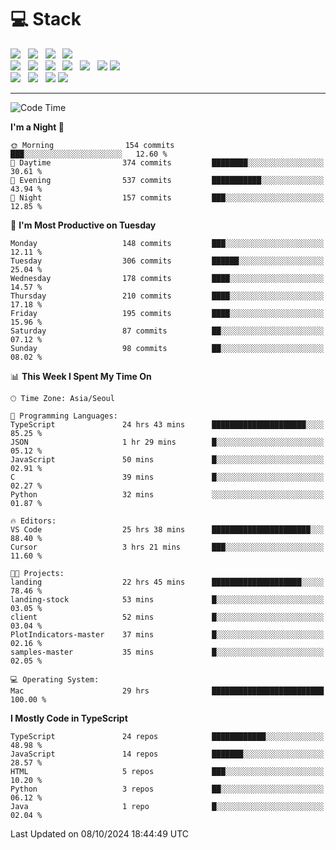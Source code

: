 <h1>💻 Stack</h1>
<div>
 <!-- badge : https://shields.io/ -->
 <!-- icon : https://simpleicons.org/?q=Get -->
 <img src="https://img.shields.io/badge/HTML5-e74c3c?style=flat-square&logo=HTML5&logoColor=white"/> &nbsp 
 <img src="https://img.shields.io/badge/CSS3-0A84FF?style=flat-square&logo=CSS3&logoColor=white"/> &nbsp 
 <img src="https://img.shields.io/badge/JavaScript-FFCD11?style=flat-square&logo=JavaScript&logoColor=white"/> &nbsp 
 <img src="https://img.shields.io/badge/TypeScript-3075C0?style=flat-square&logo=TypeScript&logoColor=white"/>
 <br/>
 <img src="https://img.shields.io/badge/Next-000000?style=flat-square&logo=nextdotjs&logoColor=white"/> &nbsp 
 <img src="https://img.shields.io/badge/React-00BCF6?style=flat-square&logo=React&logoColor=white"/> &nbsp 
 <img src="https://img.shields.io/badge/Redux-764ABC?style=flat-square&logo=Redux&logoColor=white"/> &nbsp
 <img src="https://img.shields.io/badge/Recoil-3578E5?style=flat-square&logo=recoil&logoColor=white"/> &nbsp
 <img src="https://img.shields.io/badge/React-Query-FF4154?style=flat-square&logo=reactquery&logoColor=white"/> &nbsp 
 <img src="https://img.shields.io/badge/styled%2Dcomponents-DB7093?style=flat-square&logo=styled%2Dcomponents&logoColor=white"/>
 <img src="https://img.shields.io/badge/CSS Modules-000000?style=flat-square&logo=CSS Modules&logoColor=white"/> &nbsp 
 <br/>
 <img src="https://img.shields.io/badge/Node-339933?style=flat-square&logo=Node.js&logoColor=white"/> &nbsp 
 <img src="https://img.shields.io/badge/Express-000000?style=flat-square&logo=Express&logoColor=white"/> &nbsp 
 <img src="https://img.shields.io/badge/MongoDB-47A248?style=flat-square&logo=MongoDB&logoColor=white"/>
 <img src="https://img.shields.io/badge/MariaDB-003545?style=flat-square&logo=mariadb&logoColor=white"/>
</div>

<hr>

<!--START_SECTION:waka-->
![Code Time](http://img.shields.io/badge/Code%20Time-1%2C399%20hrs%2029%20mins-blue)

**I'm a Night 🦉** 

```text
🌞 Morning                154 commits         ███░░░░░░░░░░░░░░░░░░░░░░   12.60 % 
🌆 Daytime                374 commits         ████████░░░░░░░░░░░░░░░░░   30.61 % 
🌃 Evening                537 commits         ███████████░░░░░░░░░░░░░░   43.94 % 
🌙 Night                  157 commits         ███░░░░░░░░░░░░░░░░░░░░░░   12.85 % 
```
📅 **I'm Most Productive on Tuesday** 

```text
Monday                   148 commits         ███░░░░░░░░░░░░░░░░░░░░░░   12.11 % 
Tuesday                  306 commits         ██████░░░░░░░░░░░░░░░░░░░   25.04 % 
Wednesday                178 commits         ████░░░░░░░░░░░░░░░░░░░░░   14.57 % 
Thursday                 210 commits         ████░░░░░░░░░░░░░░░░░░░░░   17.18 % 
Friday                   195 commits         ████░░░░░░░░░░░░░░░░░░░░░   15.96 % 
Saturday                 87 commits          ██░░░░░░░░░░░░░░░░░░░░░░░   07.12 % 
Sunday                   98 commits          ██░░░░░░░░░░░░░░░░░░░░░░░   08.02 % 
```


📊 **This Week I Spent My Time On** 

```text
🕑︎ Time Zone: Asia/Seoul

💬 Programming Languages: 
TypeScript               24 hrs 43 mins      █████████████████████░░░░   85.25 % 
JSON                     1 hr 29 mins        █░░░░░░░░░░░░░░░░░░░░░░░░   05.12 % 
JavaScript               50 mins             █░░░░░░░░░░░░░░░░░░░░░░░░   02.91 % 
C                        39 mins             █░░░░░░░░░░░░░░░░░░░░░░░░   02.27 % 
Python                   32 mins             ░░░░░░░░░░░░░░░░░░░░░░░░░   01.87 % 

🔥 Editors: 
VS Code                  25 hrs 38 mins      ██████████████████████░░░   88.40 % 
Cursor                   3 hrs 21 mins       ███░░░░░░░░░░░░░░░░░░░░░░   11.60 % 

🐱‍💻 Projects: 
landing                  22 hrs 45 mins      ████████████████████░░░░░   78.46 % 
landing-stock            53 mins             █░░░░░░░░░░░░░░░░░░░░░░░░   03.05 % 
client                   52 mins             █░░░░░░░░░░░░░░░░░░░░░░░░   03.04 % 
PlotIndicators-master    37 mins             █░░░░░░░░░░░░░░░░░░░░░░░░   02.16 % 
samples-master           35 mins             █░░░░░░░░░░░░░░░░░░░░░░░░   02.05 % 

💻 Operating System: 
Mac                      29 hrs              █████████████████████████   100.00 % 
```

**I Mostly Code in TypeScript** 

```text
TypeScript               24 repos            ████████████░░░░░░░░░░░░░   48.98 % 
JavaScript               14 repos            ███████░░░░░░░░░░░░░░░░░░   28.57 % 
HTML                     5 repos             ███░░░░░░░░░░░░░░░░░░░░░░   10.20 % 
Python                   3 repos             ██░░░░░░░░░░░░░░░░░░░░░░░   06.12 % 
Java                     1 repo              █░░░░░░░░░░░░░░░░░░░░░░░░   02.04 % 
```




 Last Updated on 08/10/2024 18:44:49 UTC
<!--END_SECTION:waka-->
